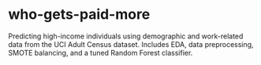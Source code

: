 # who-gets-paid-more
Predicting high-income individuals using demographic and work-related data from the UCI Adult Census dataset. Includes EDA, data preprocessing, SMOTE balancing, and a tuned Random Forest classifier.
